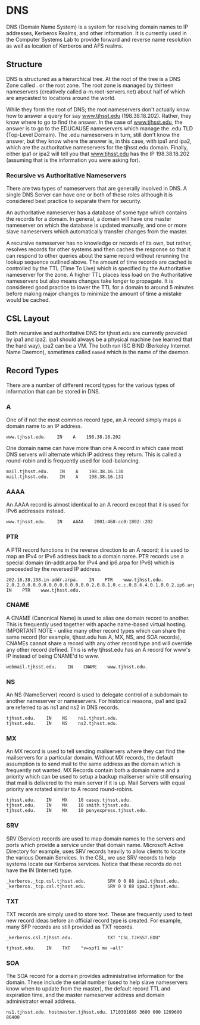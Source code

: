 # DNS

DNS (Domain Name System) is a system for resolving domain names to IP addresses, Kerberos Realms, and other information. It is currently used in the Computer Systems Lab to provide forward and reverse name resolution as well as location of Kerberos and AFS realms.

## Structure

DNS is structured as a hierarchical tree. At the root of the tree is a DNS Zone called . or the root zone. The root zone is managed by thirteen nameservers (creatively called a-m.root-servers.net) about half of which are anycasted to locations around the world.

While they form the root of DNS; the root nameservers don't actually know how to answer a query for say www.tjhsst.edu (198.38.18.202). Rather, they know where to go to find the answer. In the case of www.tjhsst.edu, the answer is to go to the EDUCAUSE nameservers which manage the .edu TLD (Top-Level Domain). The .edu nameservers in turn, still don't know the answer, but they know where the answer is, in this case, with ipa1 and ipa2, which are the authoritative nameservers for the tjhsst.edu domain. Finally, either ipa1 or ipa2 will tell you that www.tjhsst.edu has the IP 198.38.18.202 (assuming that is the information you were asking for).

### Recursive vs Authoritative Nameservers

There are two types of nameservers that are generally involved in DNS. A single DNS Server can have one or both of these roles although it is considered best practice to separate them for security.

An authoritative nameserver has a database of some type which contains the records for a domain. In general, a domain will have one master nameserver on which the database is updated manually, and one or more slave nameservers which automatically transfer changes from the master.

A recursive nameserver has no knowledge or records of its own, but rather, resolves records for other systems and then caches the response so that it can respond to other queries about the same record without rerunning the lookup sequence outlined above. The amount of time records are cached is controlled by the TTL (Time To Live) which is specified by the Authoritative nameserver for the zone. A higher TTL places less load on the Authoritative nameservers but also means changes take longer to propagate. It is considered good practice to lower the TTL for a domain to around 5 minutes before making major changes to minimize the amount of time a mistake would be cached.

## CSL Layout

Both recursive and authoritative DNS for tjhsst.edu are currently provided by ipa1 and ipa2. ipa1 should always be a physical machine (we learned that the hard way), ipa2 can be a VM. The both run ISC BIND (Berkeley Internet Name Daemon), sometimes called `named` which is the name of the daemon.&#x20;

## Record Types

There are a number of different record types for the various types of information that can be stored in DNS.

### A

One of if not the most common record type, an A record simply maps a domain name to an IP address.

```
www.tjhsst.edu.    IN    A    198.38.18.202
```

One domain name can have more than one A record in which case most DNS servers will alternate which IP address they return. This is called a round-robin and is frequently used for load-balancing.

```
mail.tjhsst.edu.    IN    A    198.38.16.130
mail.tjhsst.edu.    IN    A    198.38.16.131
```

### AAAA

An AAAA record is almost identical to an A record except that it is used for IPv6 addresses instead.

```
www.tjhsst.edu.    IN    AAAA    2001:468:cc0:1802::202
```

### PTR

A PTR record functions in the reverse direction to an A record; it is used to map an IPv4 or IPv6 address back to a domain name. PTR records use a special domain (in-addr.arpa for IPv4 and ip6.arpa for IPv6) which is preceeded by the reversed IP address.

```
202.18.38.198.in-addr.arpa.    IN    PTR    www.tjhsst.edu.
2.0.2.0.0.0.0.0.0.0.0.0.0.0.0.0.2.0.8.1.0.c.c.0.8.6.4.0.1.0.0.2.ip6.arpa.    IN    PTR    www.tjhsst.edu.
```

### CNAME

A CNAME (Canonical Name) is used to alias one domain record to another. This is frequently used together with apache name-based virtual hosting. IMPORTANT NOTE - unlike many other record types which can share the same record (for example, tjhsst.edu has A, MX, NS, and SOA records), CNAMEs cannot share a record with any other record type and will override any other record defined. This is why tjhsst.edu has an A record for www's IP instead of being CNAME'd to www.

```
webmail.tjhsst.edu.    IN    CNAME    www.tjhsst.edu.
```

### NS

An NS (NameServer) record is used to delegate control of a subdomain to another nameserver or nameservers. For historical reasons, ipa1 and ipa2 are referred to as ns1 and ns2 in DNS records.

```
tjhsst.edu.    IN    NS    ns1.tjhsst.edu.
tjhsst.edu.    IN    NS    ns2.tjhsst.edu.
```

### MX

An MX record is used to tell sending mailservers where they can find the mailservers for a particular domain. Without MX records, the default assumption is to send mail to the same address as the domain which is frequently not wanted. MX Records contain both a domain name and a priority which can be used to setup a backup mailserver while still ensuring that mail is delivered to the main server if it is up. Mail Servers with equal priority are rotated similar to A record round-robins.

```
tjhsst.edu.    IN    MX    10 casey.tjhsst.edu.
tjhsst.edu.    IN    MX    10 smith.tjhsst.edu.
tjhsst.edu.    IN    MX    10 ponyexpress.tjhsst.edu.
```

### SRV

SRV (Service) records are used to map domain names to the servers and ports which provide a service under that domain name. Microsoft Active Directory for example, uses SRV records heavily to allow clients to locate the various Domain Services. In the CSL, we use SRV records to help systems locate our Kerberos services. Notice that these records do not have the IN (Internet) type.

```
_kerberos._tcp.csl.tjhsst.edu.        SRV 0 0 88 ipa1.tjhsst.edu.
_kerberos._tcp.csl.tjhsst.edu.        SRV 0 0 88 ipa2.tjhsst.edu.
```

### TXT

TXT records are simply used to store text. These are frequently used to test new record ideas before an official record type is created. For example, many SFP records are still provided as TXT records.

```
_kerberos.csl.tjhsst.edu.             TXT "CSL.TJHSST.EDU"
```

```
tjhsst.edu.    IN    TXT    "v=spf1 mx ~all"
```

### SOA

The SOA record for a domain provides administrative information for the domain. These include the serial number (used to help slave nameservers know when to update from the master), the default record TTL and expiration time, and the master nameserver address and domain administrator email address.

```
ns1.tjhsst.edu. hostmaster.tjhsst.edu. 1710301666 3600 600 1209600 86400
```
